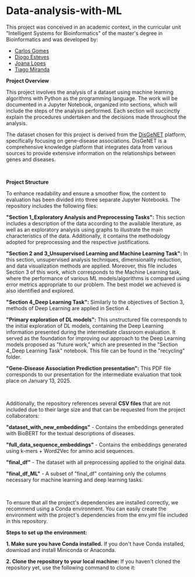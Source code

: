 # Data-analysis-with-ML

This project was conceived in an academic context, in the curricular unit "Intelligent Systems for Bioinformatics" of the master's degree in Bioinformatics and was developed by:

- [Carlos Gomes](https://github.com/CarlosGomes00)
- [Diogo Esteves](https://github.com/dasesteves)
- [Joana Lopes](https://github.com/joanalopes7)
- [Tiago Miranda](https://github.com/tiagomiranda24)

**Project Overview**

This project involves the analysis of a dataset using machine learning algorithms with Python as the programming language. The work will be documented in a Jupyter Notebook, organized into sections, which will include the steps of the analysis performed. Each section will succinctly explain the procedures undertaken and the decisions made throughout the analysis.

The dataset chosen for this project is derived from the [DisGeNET](https://tdcommons.ai/multi_pred_tasks/gdi#disgenet) platform, specifically focusing on gene-disease associations. DisGeNET is a comprehensive knowledge platform that integrates data from various sources to provide extensive information on the relationships between genes and diseases.

<br>

**Project Structure**

To enhance readability and ensure a smoother flow, the content to evaluation has been divided into three separate Jupyter Notebooks. The repository includes the following files:

**"Section 1_Exploratory Analysis and Preprocessing Tasks":** This section includes a description of the data according to the available literature, as well as an exploratory analysis using graphs to illustrate the main characteristics of the data. Additionally, it contains the methodology adopted for preprocessing and the respective justifications.

**"Section 2 and 3_Unsupervised Learning and Machine Learning Task":** In this section, unsupervised analysis techniques, dimensionality reduction, and data visualization methods are applied. Moreover, this file includes Section 3 of this work, which corresponds to the Machine Learning task, where the performance of various ML models/algorithms is compared using error metrics appropriate to our problem. The best model we achieved is also identified and explored.

**"Section 4_Deep Learning Task":** Similarly to the objectives of Section 3, methods of Deep Learning are applied in Section 4.

**"Primary exploration of DL models":** This unstructured file corresponds to the initial exploration of DL models, containing the Deep Learning information presented during the intermediate classroom evaluation. It served as the foundation for improving our approach to the Deep Learning models proposed as "future work," which are presented in the "Section 4_Deep Learning Task" notebook. This file can be found in the "recycling" folder.

**"Gene-Disease Association Prediction presentation":** This PDF file corresponds to our presentation for the intermediate evaluation that took place on January 13, 2025.<br>

<br>

Additionally, the repository references several **CSV files** that are not included due to their large size and that can be requested from the project collaborators:

**"dataset_with_new_embeddings"** - Contains the embeddings generated with BioBERT for the textual descriptions of diseases.

**"full_data_sequence_embeddings"** - Contains the embeddings generated using k-mers + Word2Vec for amino acid sequences.

**"final_df"** - The dataset with all preprocessing applied to the original data.

**"final_df_ML"** - A subset of "final_df" containing only the columns necessary for machine learning and deep learning tasks.<br>

<br>

To ensure that all the project's dependencies are installed correctly, we recommend using a Conda environment. You can easily create the environment with the project's dependencies from the env.yml file included in this repository.<br>

**Steps to set up the environment:**

**1. Make sure you have Conda installed.**
If you don't have Conda installed, download and install Miniconda or Anaconda.

**2. Clone the repository to your local machine:**
If you haven't cloned the repository yet, use the following command to clone it:

